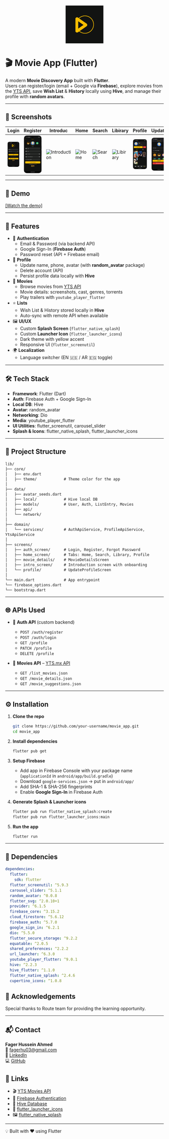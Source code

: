 <p align="center">
  <img src="assets/screenshot/img.png" alt="Movie_App Logo" width="120"/>
</p>

# 🎬 Movie App (Flutter)

A modern **Movie Discovery App** built with **Flutter**.  
Users can register/login (email + Google via **Firebase**), explore movies from the [YTS API](https://yts.mx/api), save **Wish List** & **History** locally using **Hive**, and manage their profile with **random avatars**.

---

## 📸 Screenshots

| Login | Register | Introduc | Home | Search | Libirary | Profile | Update |
|--------|----------|----------|------|---------|----------|---------|--------|
| ![Login](assets/screenshot/login_screenshot.png) | ![Register](assets/screenshot/reg_screenshot.png) | ![Introduction](assets/screenshot/inrto_screenshot.png) | ![Home](assets/screenshot/home_screenshot.png) | ![Search](assets/screenshot/search_screenshot.png) | ![Libirary](assets/screenshot/library_screenshot.png) | ![Profile](assets/screenshot/profile_screnshot.png) | ![Update](assets/screenshot/update_screenshot.png) |

---

## 🎥 Demo

[[Watch the demo]](https://github.com/fagerhu03/movie_app/blob/master/assets/screenshot/movie_app_demo.mkv)

---

## 🚀 Features

- 🔐 **Authentication**
  - Email & Password (via backend API)
  - Google Sign-In (**Firebase Auth**)
  - Password reset (API + Firebase email)
- 👤 **Profile**
  - Update name, phone, avatar (with **random_avatar** package)
  - Delete account (API)
  - Persist profile data locally with **Hive**
- 🎥 **Movies**
  - Browse movies from [YTS API](https://yts.mx/api)
  - Movie details: screenshots, cast, genres, torrents
  - Play trailers with `youtube_player_flutter`
- ⭐ **Lists**
  - Wish List & History stored locally in **Hive**
  - Auto-sync with remote API when available
- 🖼️ **UI/UX**
  - Custom **Splash Screen** (`flutter_native_splash`)
  - Custom **Launcher Icon** (`flutter_launcher_icons`)
  - Dark theme with yellow accent
  - Responsive UI (`flutter_screenutil`)
- 🌍 **Localization**
  - Language switcher (EN 🇺🇸 / AR 🇪🇬 toggle)

---

## 🛠️ Tech Stack

- **Framework**: Flutter (Dart)
- **Auth**: Firebase Auth + Google Sign-In
- **Local DB**: Hive
- **Avatar**: random_avatar
- **Networking**: Dio
- **Media**: youtube_player_flutter
- **UI Utilities**: flutter_screenutil, carousel_slider
- **Splash & Icons**: flutter_native_splash, flutter_launcher_icons

---

## 📂 Project Structure

```plaintext
lib/
├── core/
│   ├── env.dart
│   ├── theme/            # Theme color for the app 
│
├── data/
│   ├── avatar_seeds.dart
│   ├── local/            # Hive local DB
│   ├── models/           # User, Auth, ListEntry, Movies
│   ├── api/          
│   └── network/
│
├── domain/
│   └── services/         # AuthApiService, ProfileApiService, YtsApiService
│
├── screens/
│   ├── auth_screen/      # Login, Register, Forgot Password
│   ├── home_screen/      # Tabs: Home, Search, Library, Profile
│   ├── movie_details/    # MovieDetailsScreen
│   ├── intro_screen/     # Introduction screen with onboarding
│   └── profile/          # UpdateProfileScreen
│
└── main.dart             # App entrypoint
└── firebase_options.dart
└── bootstrap.dart                  
```

---

## 🌐 APIs Used

- 🔹 **Auth API** (custom backend)  
  - `POST /auth/register`  
  - `POST /auth/login`  
  - `GET /profile`  
  - `PATCH /profile`  
  - `DELETE /profile`  


- 🔹 **Movies API** – [YTS.mx API](https://yts.mx/api)  
  - `GET /list_movies.json`  
  - `GET /movie_details.json`  
  - `GET /movie_suggestions.json`

---



## ⚙️ Installation

1. **Clone the repo**
   ```bash
   git clone https://github.com/your-username/movie_app.git
   cd movie_app
   ```

2. **Install dependencies**
   ```bash
   flutter pub get
   ```

3. **Setup Firebase**
   - Add app in Firebase Console with your package name (`applicationId` in `android/app/build.gradle`)
   - Download `google-services.json` → put in `android/app/`
   - Add SHA-1 & SHA-256 fingerprints
   - Enable **Google Sign-In** in Firebase Auth

4. **Generate Splash & Launcher icons**
   ```bash
   flutter pub run flutter_native_splash:create
   flutter pub run flutter_launcher_icons:main
   ```

5. **Run the app**
   ```bash
   flutter run
   ```

---

## 📌 Dependencies

```yaml
dependencies:
  flutter:
    sdk: flutter
  flutter_screenutil: ^5.9.3
  carousel_slider: ^5.1.1
  random_avatar: ^0.0.8
  flutter_svg: ^2.0.10+1
  provider: ^6.1.5
  firebase_core: ^3.15.2
  cloud_firestore: ^5.6.12
  firebase_auth: ^5.7.0
  google_sign_in: ^6.2.1
  dio: ^5.5.0
  flutter_secure_storage: ^9.2.2
  equatable: ^2.0.5
  shared_preferences: ^2.2.2
  url_launcher: ^6.3.0
  youtube_player_flutter: ^9.0.1
  hive: ^2.2.3
  hive_flutter: ^1.1.0
  flutter_native_splash: ^2.4.6
  cupertino_icons: ^1.0.8

```
## 🙏 Acknowledgements

Special thanks to Route team for providing the learning opportunity.

---

## 📬 Contact

**Fager Hussein Ahmed**  
📧 fagerhu03@gmail.com  
🔗 [LinkedIn](https://www.linkedin.com/in/fagerhu/)  
💻 [GitHub](https://github.com/fagerhu03)


## 🔗 Links

- 🎬 [YTS Movies API](https://yts.mx/api)  
- 🔑 [Firebase Authentication](https://firebase.google.com/docs/auth)  
- 🐝 [Hive Database](https://docs.hivedb.dev/#/)  
- 🎨 [flutter_launcher_icons](https://pub.dev/packages/flutter_launcher_icons)  
- 🖼️ [flutter_native_splash](https://pub.dev/packages/flutter_native_splash)

---

💡 Built with ❤️ using Flutter
